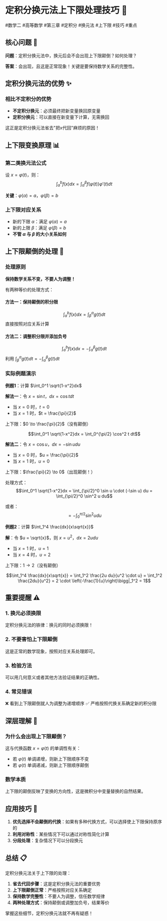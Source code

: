 # 定积分换元法上下限处理技巧 🔄

#数学二 #高等数学 #第三章 #定积分 #换元法 #上下限 #技巧 #重点

## 核心问题 🎯

**问题**：定积分换元法中，换元后会不会出现上下限颠倒？如何处理？

**答案**：会出现，且这是正常现象！关键是要保持数学关系的完整性。

## 定积分换元法的优势 ✨

### 相比不定积分的优势
- **不定积分换元**：必须最终把新变量换回原变量
- **定积分换元**：可以直接在新变量下计算，无需换回

这正是定积分换元法省去"把x代回"麻烦的原因！

## 上下限变换原理 📊

### 第二类换元法公式
设 $x = \varphi(t)$，则：
$$\int_a^b f(x)dx = \int_\alpha^\beta f(\varphi(t))\varphi'(t)dt$$

**关键**：$\varphi(\alpha) = a$，$\varphi(\beta) = b$

### 上下限对应关系
- 新的下限 $\alpha$：满足 $\varphi(\alpha) = a$
- 新的上限 $\beta$：满足 $\varphi(\beta) = b$
- **不管 $\alpha$ 与 $\beta$ 的大小关系如何**

## 上下限颠倒的处理 🔄

### 处理原则
**保持数学关系不变，不要人为调整！**

有两种等价的处理方式：

#### 方法一：保持颠倒的积分限
$$\int_a^b f(x)dx = \int_\beta^\alpha g(t)dt$$
直接按照对应关系计算

#### 方法二：调整积分限并添加负号
$$\int_a^b f(x)dx = -\int_\alpha^\beta g(t)dt$$
利用 $\int_\beta^\alpha g(t)dt = -\int_\alpha^\beta g(t)dt$

### 实际例题演示

**例题1**：计算 $\int_0^1 \sqrt{1-x^2}dx$

**解法一**：令 $x = \sin t$，$dx = \cos t dt$
- 当 $x = 0$ 时，$t = 0$
- 当 $x = 1$ 时，$t = \frac{\pi}{2}$

上下限：$0 \to \frac{\pi}{2}$（没有颠倒）

$$\int_0^1 \sqrt{1-x^2}dx = \int_0^{\pi/2} \cos^2 t dt$$

**解法二**：令 $x = \cos u$，$dx = -\sin u du$
- 当 $x = 0$ 时，$u = \frac{\pi}{2}$
- 当 $x = 1$ 时，$u = 0$

上下限：$\frac{\pi}{2} \to 0$（出现颠倒！）

处理方式：
$$\int_0^1 \sqrt{1-x^2}dx = \int_{\pi/2}^0 \sin u \cdot (-\sin u) du = \int_{\pi/2}^0 \sin^2 u du$$

或者：
$$= -\int_0^{\pi/2} \sin^2 u du$$

**例题2**：计算 $\int_1^4 \frac{dx}{x\sqrt{x}}$

**解**：令 $u = \sqrt{x}$，则 $x = u^2$，$dx = 2u du$
- 当 $x = 1$ 时，$u = 1$
- 当 $x = 4$ 时，$u = 2$

上下限：$1 \to 2$（没有颠倒）

$$\int_1^4 \frac{dx}{x\sqrt{x}} = \int_1^2 \frac{2u du}{u^2 \cdot u} = \int_1^2 \frac{2du}{u^2} = 2 \cdot \left(-\frac{1}{u}\right)\bigg|_1^2 = 1$$

## 重要提醒 ⚠️

### 1. 换元必须换限
定积分换元法的铁律：换元的同时必须换限！

### 2. 不要害怕上下限颠倒
这是正常的数学现象，按照对应关系处理即可。

### 3. 检验方法
可以用几何意义或者其他方法验证结果的正确性。

### 4. 常见错误
❌ 看到上下限颠倒就人为调整为递增顺序
✅ 严格按照代换关系确定新的积分限

## 深层理解 🤔

### 为什么会出现上下限颠倒？
这与代换函数 $x = \varphi(t)$ 的单调性有关：
- 若 $\varphi(t)$ 单调递增，则新上下限顺序不变
- 若 $\varphi(t)$ 单调递减，则新上下限顺序颠倒

### 数学本质
上下限的颠倒反映了变换的方向性，这是微积分中变量替换的自然结果。

## 应用技巧 🌟

1. **优先选择不会颠倒的代换**：如果有多种代换方式，可以选择使上下限保持原序的
2. **利用对称性**：某些情况下可以通过对称性简化计算
3. **分段处理**：复杂情况下可以分段换元

## 总结 📋

定积分换元法关于上下限的处理：
1. **省去代回步骤**：这是定积分换元法的重要优势
2. **上下限颠倒正常**：严格按照对应关系确定
3. **保持数学完整性**：不要人为调整，信任数学规律
4. **两种处理方式**：保持颠倒或调整加负号，结果等价

掌握这些细节，定积分换元法就不再有疑惑！